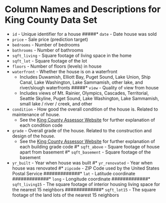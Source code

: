 # Column Names and Descriptions for King County Data Set
* `id` - Unique identifier for a house
#####* `date` - Date house was sold
* `price` - Sale price (prediction target)
* `bedrooms` - Number of bedrooms
* `bathrooms` - Number of bathrooms
* `sqft_living` - Square footage of living space in the home
* `sqft_lot` - Square footage of the lot
* `floors` - Number of floors (levels) in house
* `waterfront` - Whether the house is on a waterfront
  * Includes Duwamish, Elliott Bay, Puget Sound, Lake Union, Ship Canal, Lake Washington, Lake Sammamish, other lake, and river/slough waterfronts
#####* `view` - Quality of view from house
  * Includes views of Mt. Rainier, Olympics, Cascades, Territorial, Seattle Skyline, Puget Sound, Lake Washington, Lake Sammamish, small lake / river / creek, and other
* `condition` - How good the overall condition of the house is. Related to maintenance of house.
  * See the [King County Assessor Website](https://info.kingcounty.gov/assessor/esales/Glossary.aspx?type=r) for further explanation of each condition code
* `grade` - Overall grade of the house. Related to the construction and design of the house.
  * See the [King County Assessor Website](https://info.kingcounty.gov/assessor/esales/Glossary.aspx?type=r) for further explanation of each building grade code
#* `sqft_above` - Square footage of house apart from basement
#* `sqft_basement` - Square footage of the basement
* `yr_built` - Year when house was built
#* `yr_renovated` - Year when house was renovated
#* `zipcode` - ZIP Code used by the United States Postal Service
#############* `lat` - Latitude coordinate
#############* `long` - Longitude coordinate
#############* `sqft_living15` - The square footage of interior housing living space for the nearest 15 neighbors
#############* `sqft_lot15` - The square footage of the land lots of the nearest 15 neighbors
